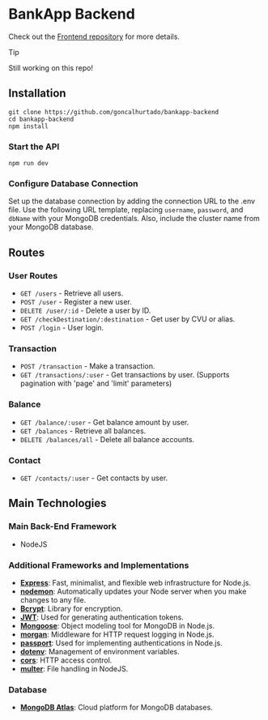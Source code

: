# BankApp Backend

Check out the  [Frontend repository](https://github.com/goncalhurtado/banking-app-native) for more details.

> [!TIP]
> Still working on this repo!

## Installation

```
git clone https://github.com/goncalhurtado/bankapp-backend
cd bankapp-backend
npm install
```

### Start the API

```
npm run dev
```

### Configure Database Connection
Set up the database connection by adding the connection URL to the .env file. Use the following URL template, replacing `username`, `password`, and `dbName` with your MongoDB credentials. 
Also, include the cluster name from your MongoDB database.

## Routes

### User Routes
- `GET /users` - Retrieve all users.
- `POST /user` - Register a new user.
- `DELETE /user/:id` - Delete a user by ID.
- `GET /checkDestination/:destination` - Get user by CVU or alias.
- `POST /login` - User login.

### Transaction 
- `POST /transaction` - Make a transaction.
- `GET /transactions/:user` - Get transactions by user. (Supports pagination with 'page' and 'limit' parameters)

### Balance 
- `GET /balance/:user` - Get balance amount by user.
- `GET /balances` - Retrieve all balances.
- `DELETE /balances/all` - Delete all balance accounts.

### Contact 
- `GET /contacts/:user` - Get contacts by user.



## Main Technologies

### Main Back-End Framework
- NodeJS

### Additional Frameworks and Implementations

- [**Express**](https://expressjs.com/es/): Fast, minimalist, and flexible web infrastructure for Node.js. 
- [**nodemon**](https://nodemon.io/): Automatically updates your Node server when you make changes to any file.
- [**Bcrypt**](https://www.npmjs.com/package/bcryptjs): Library for encryption.
- [**JWT**](https://jwt.io/): Used for generating authentication tokens.
- [**Mongoose**](https://mongoosejs.com/): Object modeling tool for MongoDB in Node.js.
- [**morgan**](https://www.npmjs.com/package/morgan): Middleware for HTTP request logging in Node.js.
- [**passport**](https://www.passportjs.org/): Used for implementing authentications in Node.js.
- [**dotenv**](https://www.npmjs.com/package/dotenv): Management of environment variables.
- [**cors**](https://www.npmjs.com/package/cors): HTTP access control.
- [**multer**](https://www.npmjs.com/package/multer): File handling in NodeJS.

### Database

- [**MongoDB Atlas**](https://www.mongodb.com/atlas/database): Cloud platform for MongoDB databases.
